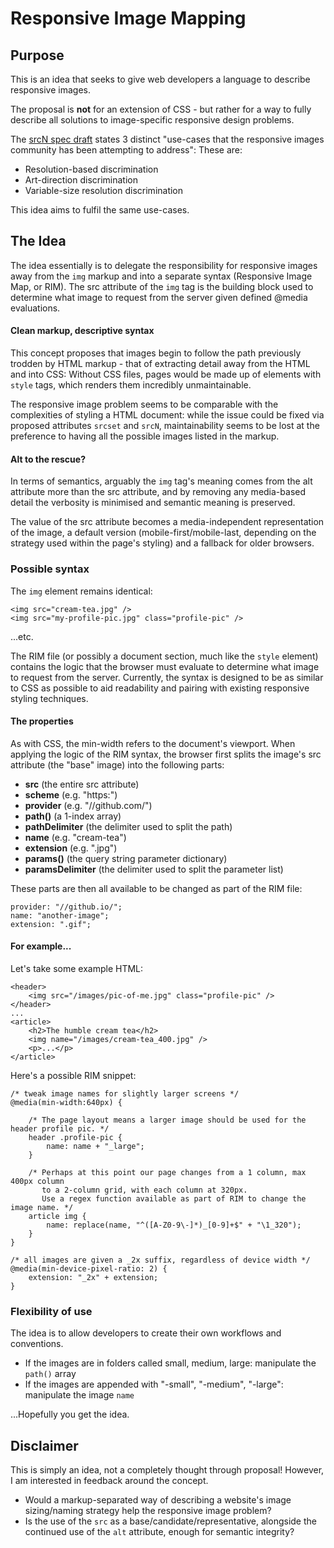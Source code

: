 # Responsive Image Mapping

## Purpose

This is an idea that seeks to give web developers a language to describe responsive images.

The proposal is **not** for an extension of CSS - but rather for a way to fully describe all solutions to image-specific responsive design problems.

The [srcN spec draft](http://tabatkins.github.io/specs/respimg/Overview.html) states 3 distinct "use-cases that the responsive images community has been attempting to address":
These are:

- Resolution-based discrimination
- Art-direction discrimination
- Variable-size resolution discrimination

This idea aims to fulfil the same use-cases.

## The Idea

The idea essentially is to delegate the responsibility for responsive images away from the `img` markup and into a separate syntax (Responsive Image Map, or RIM). The src attribute of the `img` tag is the building block used to determine what image to request from the server given defined @media evaluations.

#### Clean markup, descriptive syntax

This concept proposes that images begin to follow the path previously trodden by HTML markup - that of extracting detail away from the HTML and into CSS: Without CSS files, pages would be made up of elements with `style` tags, which renders them incredibly unmaintainable.

The responsive image problem seems to be comparable with the complexities of styling a HTML document: while the issue could be fixed via proposed attributes `srcset` and `srcN`, maintainability seems to be lost at the preference to having all the possible images listed in the markup.

#### Alt to the rescue?

In terms of semantics, arguably the `img` tag's meaning comes from the alt attribute more than the src attribute, and by removing any media-based detail the verbosity is minimised and semantic meaning is preserved.

The value of the src attribute becomes a media-independent representation of the image, a default version (mobile-first/mobile-last, depending on the strategy used within the page's styling) and a fallback for older browsers.

### Possible syntax

The `img` element remains identical:

	<img src="cream-tea.jpg" />
	<img src="my-profile-pic.jpg" class="profile-pic" />

...etc.

The RIM file (or possibly a document section, much like the `style` element) contains the logic that the browser must evaluate to determine what image to request from the server. Currently, the syntax is designed to be as similar to CSS as possible to aid readability and pairing with existing responsive styling techniques.

#### The properties

As with CSS, the min-width refers to the document's viewport. When applying the logic of the RIM syntax, the browser first splits the image's src attribute (the "base" image) into the following parts:

- **src** (the entire src attribute)
- **scheme** (e.g. "https:")
- **provider** (e.g. "//github.com/")
- **path()** (a 1-index array)
- **pathDelimiter** (the delimiter used to split the path)
- **name** (e.g. "cream-tea")
- **extension** (e.g. ".jpg")
- **params()**	(the query string parameter dictionary)
- **paramsDelimiter** (the delimiter used to split the parameter list)

These parts are then all available to be changed as part of the RIM file:

	provider: "//github.io/";
	name: "another-image";
	extension: ".gif";

#### For example...

Let's take some example HTML:

	<header>
		<img src="/images/pic-of-me.jpg" class="profile-pic" />
	</header>
	...
	<article>
		<h2>The humble cream tea</h2>
		<img name="/images/cream-tea_400.jpg" />
		<p>...</p>
	</article>

Here's a possible RIM snippet:

	/* tweak image names for slightly larger screens */
	@media(min-width:640px) {

		/* The page layout means a larger image should be used for the header profile pic. */
		header .profile-pic {
			name: name + "_large";
		}

		/* Perhaps at this point our page changes from a 1 column, max 400px column
		   to a 2-column grid, with each column at 320px.
		   Use a regex function available as part of RIM to change the image name. */
		article img {
			name: replace(name, "^([A-Z0-9\-]*)_[0-9]+$" + "\1_320");
		}
	}

	/* all images are given a _2x suffix, regardless of device width */
	@media(min-device-pixel-ratio: 2) {
		extension: "_2x" + extension;
	}

### Flexibility of use

The idea is to allow developers to create their own workflows and conventions.

- If the images are in folders called small, medium, large: manipulate the `path()` array
- If the images are appended with "-small", "-medium", "-large": manipulate the image `name`

...Hopefully you get the idea.

## Disclaimer

This is simply an idea, not a completely thought through proposal! However, I am interested in feedback around the concept.

- Would a markup-separated way of describing a website's image sizing/naming strategy help the responsive image problem?
- Is the use of the `src` as a base/candidate/representative, alongside the continued use of the `alt` attribute, enough for semantic integrity?